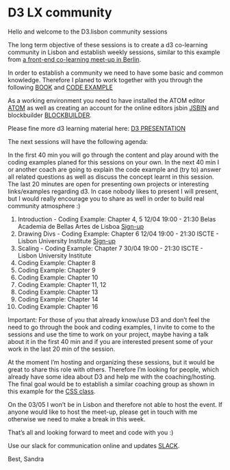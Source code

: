 # D3 LX community

Hello and welcome to the D3.lisbon community sessions

The long term objective of these sessions is to create a d3 co-learning community in Lisbon and establish weekly sessions, similar to this example from [a front-end co-learning meet-up in Berlin](https://www.meetup.com/de-DE/opentechschool-berlin/events/259259284/).

In order to establish a community we need to have some basic and common knowledge.
Therefore I planed to work together with you through the following [BOOK](https://alignedleft.com/tutorials/d3) and
[CODE EXAMPLE](https://github.com/alignedleft/d3-book/releases)

As a working environment you need to have installed the ATOM editor [ATOM](https://atom.io/) as well as creating an account for the online editors jsbin [JSBIN](https://jsbin.com/?html,output) and blockbuilder [BLOCKBUILDER](https://blockbuilder.org/).

Please fine more d3 learning material here: [D3 PRESENTATION](https://slides.com/sandravizmad/d3js)

The next sessions will have the following agenda:

In the first 40 min you will go through the content and play around with the coding 			examples planed for this sessions on your own.
In the next 40 min I or another coach are going to explain the code example and (try to) 			answer all related questions as well as discuss the concept learnt in this session.
The last 20 minutes are open for presenting own projects or interesting links/examples 			regarding d3. In case nobody likes to present I will present, but I would really encourage 		you to share as well in order to build real community atmosphere :)

1. Introduction - Coding Example: Chapter 4, 5
12/04 19:00 - 21:30 Belas Academia de Bellas Artes de Lisboa
[Sign-up](https://www.meetup.com/de-DE/Data-Visualization-Lisboa/events/260370628/)
2. Drawing Divs - Coding Example: Chapter 6
12/04 19:00 - 21:30 ISCTE - Lisbon University Institute
[Sign-up](https://www.meetup.com/de-DE/Data-Visualization-Lisboa/events/260698294/)
3. Scaling - Coding Example: Chapter 7
30/04 19:00 - 21:30 ISCTE - Lisbon University Institute
4. Coding Example: Chapter 8
5. Coding Example: Chapter 9
6. Coding Example: Chapter 10
7. Coding Example: Chapter 11, 12
8. Coding Example: Chapter 13
9. Coding Example: Chapter 14
10. Coding Example: Chapter 16

Important: For those of you that already know/use D3 and don’t feel the need to go through the book and coding examples, I invite to come to the sessions and use the time to work on your project, maybe having a talk about it in the first 40 min and if you are interested present some of your work in the last 20 min of the session.

At the moment I’m hosting and organizing these sessions, but it would be great to share this role with others. Therefore I’m looking for people, which already have some idea about D3 and help me with the coaching/hosting. The final goal would be to establish a similar coaching group as shown in this example for the [CSS class](https://cssclass.es/coaches/).

On the 03/05 I won’t be in Lisbon and therefore not able to host the event. If anyone would like to host the meet-up, please get in touch with me otherwise we need to make a break in this week.

That’s all and looking forward to meet and code with you :)

Use our slack for communication online and updates
[SLACK](https://join.slack.com/t/d3lxcommunity/shared_invite/enQtNjA0NzE5ODE0NDY1LWVmODVhYjAzYTdhMWJmZTBlNTMxODBlYWRjMTRhNzJkYjZkNmMwOGNjOGEzYzEzNjFkZDU1YzYwZjI4ZDg3OTQ).


Best,
Sandra
